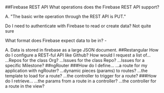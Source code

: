 ##Firebase REST API
What operations does the Firebase REST API support?

A. "The basic write operation through the REST API is PUT."

Do I need to authenticate with Firebase to read or create data?
Not quite sure


What format does Firebase expect data to be in? -

A. Data is stored in firebase as a large JSON document.
##Restangular
How do I configure a REST-ful API like Github?
How would I request a list of...
...Repos for the class Org?
...Issues for the class Repo?
...Issues for a specific Milestone?
##ngRouter
###How do I define...
...a route for my application with ngRouter?
...dynamic pieces (params) to routes?
...the template to load for a route?
...the controller to trigger for a route?
###How do I retrieve...
...the params from a route in a controller?
...the controller for a route in the view?
